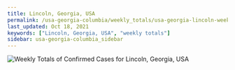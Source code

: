 ```yaml
---
title: Lincoln, Georgia, USA
permalink: /usa-georgia-columbia/weekly_totals/usa-georgia-lincoln-weekly_totals.html
last_updated: Oct 18, 2021
keywords: ["Lincoln, Georgia, USA", "weekly totals"]
sidebar: usa-georgia-columbia_sidebar
---
```


![Weekly Totals of Confirmed Cases for Lincoln, Georgia, USA](/covid_tracker/images/graphs/usa-georgia-lincoln-weekly_totals_graph.png)
